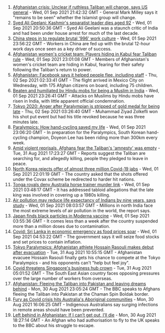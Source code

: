 1. [Afghanistan crisis: Unclear if ruthless Taliban will change, says US general](https://www.bbc.co.uk/news/world-us-canada-58415877?at_medium=RSS&at_campaign=KARANGA) - Wed, 01 Sep 2021 21:42:32 GMT - General Mark Milley says it "remains to be seen" whether the Islamist group will change.
2. [Syed Ali Geelani: Kashmir's separatist leader dies aged 92](https://www.bbc.co.uk/news/world-asia-india-58416317?at_medium=RSS&at_campaign=KARANGA) - Wed, 01 Sep 2021 20:50:36 GMT - Syed Ali Geelani was a staunch critic of India and had been under house arrest for much of the last decade.
3. [China steps in to regulate brutal '996' work culture](https://www.bbc.co.uk/news/world-asia-china-58381538?at_medium=RSS&at_campaign=KARANGA) - Wed, 01 Sep 2021 23:56:22 GMT - Workers in China are fed up with the brutal 12-hour work days once seen as a key driver of success.
4. [Afghanistan women's cricket team: Players hiding in Kabul fear Taliban rule](https://www.bbc.co.uk/sport/cricket/58396310?at_medium=RSS&at_campaign=KARANGA) - Wed, 01 Sep 2021 23:01:08 GMT - Members of Afghanistan's women's cricket team are hiding in Kabul, fearing for their safety following the Taliban's return to power.
5. [Afghanistan: Facebook says it helped people flee, including staff](https://www.bbc.co.uk/news/business-58417231?at_medium=RSS&at_campaign=KARANGA) - Thu, 02 Sep 2021 02:33:41 GMT - The flight arrived in Mexico City on Wednesday, with 175 Afghan citizens on board, including 75 children.
6. [Beaten and humiliated by Hindu mobs for being a Muslim in India](https://www.bbc.co.uk/news/world-asia-india-58406194?at_medium=RSS&at_campaign=KARANGA) - Wed, 01 Sep 2021 23:26:41 GMT - Attacks on Muslims by Hindu mobs have risen in India, with little apparent official condemnation.
7. [Tokyo 2020: Anger after Paralympian is stripped of gold medal for being late](https://www.bbc.co.uk/news/world-asia-58405211?at_medium=RSS&at_campaign=KARANGA) - Thu, 02 Sep 2021 03:26:40 GMT - Muhammad Ziyad Zolkefli won his shot put event but had his title revoked because he was three minutes late.
8. [Paralympics: How hand-cycling saved my life](https://www.bbc.co.uk/news/disability-58411394?at_medium=RSS&at_campaign=KARANGA) - Wed, 01 Sep 2021 23:06:20 GMT - In preparation for the Paralympics, South Korean hand-cycling champion, Doyeon Lee has been riding more than 300km every week.
9. [Amid violent reprisals, Afghans fear the Taliban's 'amnesty' was empty](https://www.bbc.co.uk/news/world-asia-58395954?at_medium=RSS&at_campaign=KARANGA) - Tue, 31 Aug 2021 17:23:27 GMT - Reports suggest the Taliban are searching for, and allegedly killing, people they pledged to leave in peace.
10. [North Korea rejects offer of almost three million Covid-19 jabs](https://www.bbc.co.uk/news/world-asia-58408913?at_medium=RSS&at_campaign=KARANGA) - Wed, 01 Sep 2021 22:01:19 GMT - The country asked that the shots offered under the Covax scheme be redirected to harder hit nations.
11. [Tonga royals deny Australia horse trainer murder link](https://www.bbc.co.uk/news/world-asia-58405019?at_medium=RSS&at_campaign=KARANGA) - Wed, 01 Sep 2021 03:48:17 GMT - It has addressed tabloid allegations that the late king was involved in covering up a 1980s killing.
12. [Air pollution may reduce life expectancy of Indians by nine years, says study](https://www.bbc.co.uk/news/world-asia-india-58405479?at_medium=RSS&at_campaign=KARANGA) - Wed, 01 Sep 2021 08:03:57 GMT - Millions in north India face the most extreme levels of air pollution in the world, the report says.
13. [Japan finds black particles in Moderna vaccine](https://www.bbc.co.uk/news/world-asia-58405210?at_medium=RSS&at_campaign=KARANGA) - Wed, 01 Sep 2021 03:55:36 GMT - It comes less than a week after the country suspended more than a million doses due to contamination.
14. [Covid: Sri Lanka in economic emergency as food prices soar](https://www.bbc.co.uk/news/business-58390292?at_medium=RSS&at_campaign=KARANGA) - Wed, 01 Sep 2021 04:53:22 GMT - The government says it will seize food stocks and set prices to contain inflation.
15. [Tokyo Paralympics: Afghanistan athlete Hossain Rasouli makes debut after evacuation](https://www.bbc.co.uk/sport/disability-sport/58394964?at_medium=RSS&at_campaign=KARANGA) - Tue, 31 Aug 2021 10:55:15 GMT - Afghanistan evacuee Hossain Rasouli finally gets his chance to compete at the Tokyo Paralympics - and his opponents can't "help but feel joy".
16. [Covid threatens Singapore's business hub crown](https://www.bbc.co.uk/news/business-58380798?at_medium=RSS&at_campaign=KARANGA) - Tue, 31 Aug 2021 05:01:52 GMT - The South East Asian country faces opposing pressures over the large number of workers from overseas.
17. [Afghanistan: Fleeing the Taliban into Pakistan and leaving dreams behind](https://www.bbc.co.uk/news/world-asia-58380551?at_medium=RSS&at_campaign=KARANGA) - Mon, 30 Aug 2021 23:05:24 GMT - The BBC speaks to Afghans fleeing the Taliban into Pakistan at the Chaman Spin Boldak border.
18. [Fury as Covid crisis hits Australia's Aboriginal communities](https://www.bbc.co.uk/news/world-australia-58380827?at_medium=RSS&at_campaign=KARANGA) - Mon, 30 Aug 2021 16:06:25 GMT - Indigenous Australians say surging infections in remote areas should have been prevented.
19. [Left behind in Afghanistan: If I can’t get out, I’ll die](https://www.bbc.co.uk/news/world-asia-58375243?at_medium=RSS&at_campaign=KARANGA) - Mon, 30 Aug 2021 18:27:14 GMT - An Afghan who had authorisation to fly to the UK speaks to the BBC about his struggle to escape.
